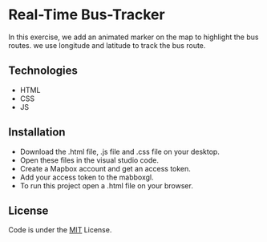 # Real-Time Bus-Tracker
  In this exercise, we add an animated marker on the map to highlight the bus routes. we use longitude and latitude to track the bus route.
## Technologies
* HTML<br>
* CSS <br>
* JS
## Installation
 * Download the .html file, .js file and .css file on your desktop.
 * Open these files in the visual studio code.
 * Create a Mapbox account and get an access token.
 * Add your access token to the mabboxgl. 
 * To run this project open a .html file on your browser.
 ## License
  Code is under the [MIT](https://choosealicense.com/licenses/mit/) License.
